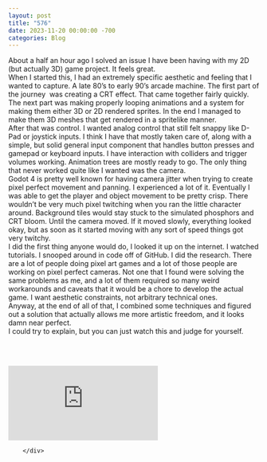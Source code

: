 ```yaml
---
layout: post
title: "576"
date: 2023-11-20 00:00:00 -700
categories: Blog
---
```


<div class="blog-content">
				<div class="paragraph"><span>About a half an hour ago I solved an issue I have been having with my 2D (but actually 3D) game project. It feels great.</span><br><span></span><span>When I started this, I had an extremely specific aesthetic and feeling that I wanted to capture. A late 80&rsquo;s to early 90&rsquo;s arcade machine. The first part of the journey&nbsp; was creating a CRT effect. That came together fairly quickly. The next part was making properly looping animations and a system for making them either 3D or 2D rendered sprites. In the end I managed to make them 3D meshes that get rendered in a spritelike manner.</span><br><span></span><span>After that was control. I wanted analog control that still felt snappy like D-Pad or joystick inputs. I think I have that mostly taken care of, along with a simple, but solid general input component that handles button presses and gamepad or keyboard inputs. I have interaction with colliders and trigger volumes working. Animation trees are mostly ready to go. The only thing that never worked quite like I wanted was the camera.</span><br><span></span><span>Godot 4 is pretty well known for having camera jitter when trying to create pixel perfect movement and panning. I experienced a lot of it. Eventually I was able to get the player and object movement to be pretty crisp. There wouldn&rsquo;t be very much pixel twitching when you ran the little character around. Background tiles would stay stuck to the simulated phosphors and CRT bloom. Until the camera moved. If it moved slowly, everything looked okay, but as soon as it started moving with any sort of speed things got very twitchy.</span><br><span></span><span>I did the first thing anyone would do, I looked it up on the internet. I watched tutorials. I snooped around in code off of GitHub. I did the research. There are a lot of people doing pixel art games and a lot of those people are working on pixel perfect cameras. Not one that I found were solving the same problems as me, and a lot of them required so many weird workarounds and caveats that it would be a chore to develop the actual game. I want aesthetic constraints, not arbitrary technical ones.</span><br><span></span><span>Anyway, at the end of all of that, I combined some techniques and figured out a solution that actually allows me more artistic freedom, and it looks damn near perfect.</span><br><span></span><span>I could try to explain, but you can just watch this and judge for yourself.<br><br>&#8203;</span><br><br><span></span></div>  <div class="wsite-youtube" style="margin-bottom:10px;margin-top:10px;"><div class="wsite-youtube-wrapper wsite-youtube-size-auto wsite-youtube-align-center"> <div class="wsite-youtube-container">  <iframe src="https://www.youtube.com/embed/0D-f_iFT9xo?wmode=opaque" frameborder="0" allowfullscreen=""></iframe> </div> </div></div>

		</div>
        